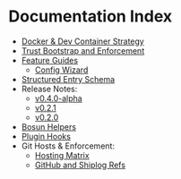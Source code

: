 # Documentation Index

- [Docker & Dev Container Strategy](docker.md)
- [Trust Bootstrap and Enforcement](TRUST.md)
- [Feature Guides](features)
  - [Config Wizard](features/config.md)
- [Structured Entry Schema](reference/json-schema.md)
- Release Notes:
  - [v0.4.0-alpha](releases/v0.4.0-alpha.md)
  - [v0.2.1](releases/v0.2.1.md)
  - [v0.2.0](releases/v0.2.0.md)
- [Bosun Helpers](bosun)
- [Plugin Hooks](plugins.md)
 - Git Hosts & Enforcement:
   - [Hosting Matrix](hosting/matrix.md)
   - [GitHub and Shiplog Refs](hosting/github.md)
